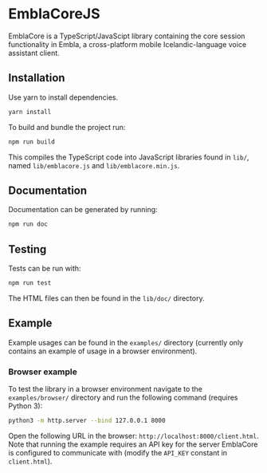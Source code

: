 # EmblaCoreJS

EmblaCore is a TypeScript/JavaScipt library containing the core session functionality in Embla, a cross-platform mobile Icelandic-language voice assistant client.

## Installation

Use yarn to install dependencies.

```sh
yarn install
```

To build and bundle the project run:

```sh
npm run build
```

This compiles the TypeScript code into JavaScript libraries found in `lib/`, named `lib/emblacore.js` and `lib/emblacore.min.js`.

## Documentation

Documentation can be generated by running:

```sh
npm run doc
```

## Testing

Tests can be run with:

```sh
npm run test
```

The HTML files can then be found in the `lib/doc/` directory.

## Example

Example usages can be found in the `examples/` directory (currently only contains an example of usage in a browser environment).

### Browser example

To test the library in a browser environment navigate to the `examples/browser/` directory and run the following command (requires Python 3):

```sh
python3 -m http.server --bind 127.0.0.1 8000
```

Open the following URL in the browser: `http://localhost:8000/client.html`.
Note that running the example requires an API key for the server EmblaCore is configured to communicate with (modify the `API_KEY` constant in `client.html`).
